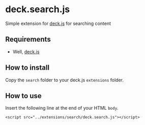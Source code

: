 # deck.search.js #

Simple extension for [deck.js][] for searching content

## Requirements ##

* Well, [deck.js][]

## How to install ##

Copy the `search` folder to your deck.js `extensions` folder.

## How to use ##

Insert the following line at the end of your HTML `body`.

	<script src="../extensions/search/deck.search.js"></script>

[deck.js]: https://github.com/imakewebthings/deck.jsa